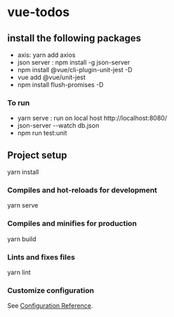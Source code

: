 # vue-todos
## install the following packages
- axis: yarn add axios<br/>
- json server : npm install -g json-server<br>
- npm install @vue/cli-plugin-unit-jest -D <br>
- vue add @vue/unit-jest <br>
- npm install flush-promises -D <br>

### To run
- yarn serve : run on local host http://localhost:8080/<br/>
- json-server --watch db.json<br>
- npm run test:unit<br>

## Project setup

yarn install


### Compiles and hot-reloads for development

yarn serve


### Compiles and minifies for production

yarn build


### Lints and fixes files

yarn lint


### Customize configuration
See [Configuration Reference](https://cli.vuejs.org/config/).



